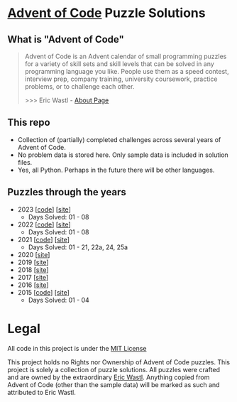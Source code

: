 # [Advent of Code](https://adventofcode.com/) Puzzle Solutions

## What is "Advent of Code"

> Advent of Code is an Advent calendar of small programming puzzles for a variety of skill sets and skill levels that can be solved in any programming language you like. People use them as a speed contest, interview prep, company training, university coursework, practice problems, or to challenge each other.
>
> \>\>\> Eric Wastl - [About Page](https://adventofcode.com/about)


## This repo
- Collection of (partially) completed challenges across several years of Advent of Code.
- No problem data is stored here. Only sample data is included in solution files.
- Yes, all Python. Perhaps in the future there will be other languages.


## Puzzles through the years
* 2023 \[[code](2023)\] \[[site](https://adventofcode.com/2023)\]
    * Days Solved: 01 - 08
* 2022 \[[code](2022)\] \[[site](https://adventofcode.com/2022)\]
    * Days Solved: 01 - 08
* 2021 \[[code](2021)\] \[[site](https://adventofcode.com/2021)\]
    * Days Solved: 01 - 21, 22a, 24, 25a
* 2020 \[[site](https://adventofcode.com/2020)\]
* 2019 \[[site](https://adventofcode.com/2019)\]
* 2018 \[[site](https://adventofcode.com/2018)\]
* 2017 \[[site](https://adventofcode.com/2017)\]
* 2016 \[[site](https://adventofcode.com/2016)\]
* 2015 \[[code](2015)\] \[[site](https://adventofcode.com/2015)\]
    * Days Solved: 01 - 04


# Legal
All code in this project is under the [MIT License](LICENSE)

This project holds no Rights nor Ownership of Advent of Code puzzles. This project is solely a collection of puzzle solutions. All puzzles were crafted and are owned by the extraordinary [Eric Wastl](http://was.tl/).
Anything copied from Advent of Code (other than the sample data) will be marked as such and attributed to Eric Wastl.
